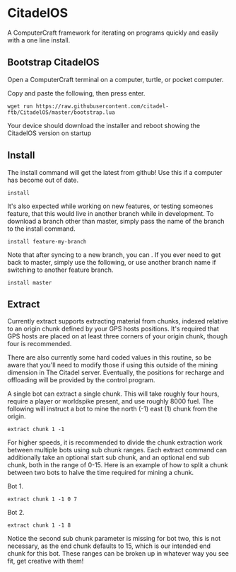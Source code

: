 CitadelOS
==================
A ComputerCraft framework for iterating on programs quickly and easily with a one line install.

Bootstrap CitadelOS
-------
Open a ComputerCraft terminal on a computer, turtle, or pocket computer.

Copy and paste the following, then press enter.

```
wget run https://raw.githubusercontent.com/citadel-ftb/CitadelOS/master/bootstrap.lua
```

Your device should download the installer and reboot showing the CitadelOS version on startup

Install
--------

The install command will get the latest from github! Use this if a computer has become out of date.

```
install
```

It's also expected while working on new features, or testing someones feature, that this would live in another branch
while in development. To download a branch other than master, simply pass the name of the branch to the install command.

```
install feature-my-branch
```

Note that after syncing to a new branch, you can . If you ever need to get back
to master, simply use the following, or use another branch name if switching to another feature branch.

```
install master
```

Extract
-------

Currently extract supports extracting material from chunks, indexed relative to an origin chunk defined by your GPS
hosts positions. It's required that GPS hosts are placed on at least three corners of your origin chunk, though four is
recommended.

There are also currently some hard coded values in this routine, so be aware that you'll need to modify those if using
this outside of the mining dimension in The Citadel server. Eventually, the positions for recharge and offloading will
be provided by the control program.

A single bot can extract a single chunk. This will take roughly four hours, require a player or worldspike present, and use
roughly 8000 fuel. The following will instruct a bot to mine the north (-1) east (1) chunk from the origin.

```
extract chunk 1 -1
``` 

For higher speeds, it is recommended to divide the chunk extraction work between multiple bots using sub chunk ranges.
Each extract command can additionally take an optional start sub chunk, and an optional end sub chunk, both in the range
of 0-15. Here is an example of how to split a chunk between two bots to halve the time required for mining a chunk.

Bot 1. 
```
extract chunk 1 -1 0 7
```

Bot 2.
```
extract chunk 1 -1 8
```

Notice the second sub chunk parameter is missing for bot two, this is not necessary, as the end chunk defaults to 15,
which is our intended end chunk for this bot. These ranges can be broken up in whatever way you see fit, get creative
with them!
